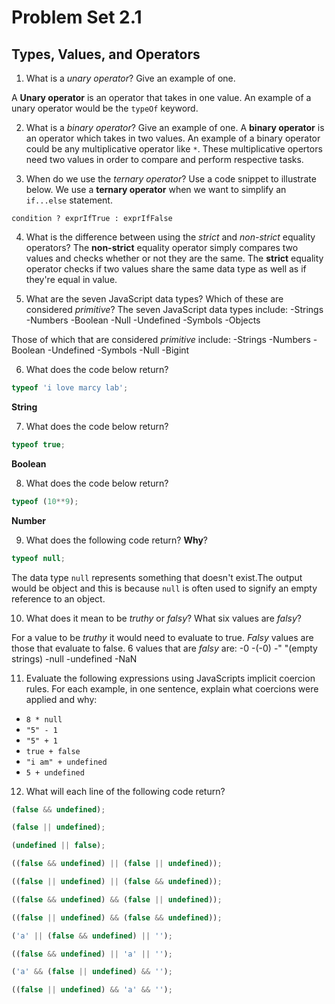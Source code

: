 # Problem Set 2.1
## Types, Values, and Operators

1. What is a _unary operator_? Give an example of one.

 A **Unary operator** is an operator that takes in one value.
 An example of a unary operator would be the `typeOf` keyword.
 
2. What is a _binary operator_? Give an example of one.
A **binary operator** is an operator which takes in two values. An example of a binary operator could be any multiplicative operator like `*`. These multiplicative opertors need two values in order to compare and perform respective tasks.

3. When do we use the _ternary operator_? Use a code snippet to illustrate below.
We use a **ternary operator** when we want to simplify an `if...else` statement.

`condition ? exprIfTrue : exprIfFalse`

4. What is the difference between using the _strict_ and _non-strict_ equality operators?
The **non-strict** equality operator simply compares two values and checks whether or not they are the same.
The **strict** equality operator checks if two values share the same data type as well as if they're equal in value. 

5. What are the seven JavaScript data types? Which of these are considered _primitive_?
The seven JavaScript data types include:
-Strings
-Numbers
-Boolean
-Null
-Undefined
-Symbols
-Objects

Those of which that are considered _primitive_ include:
-Strings
-Numbers
-Boolean
-Undefined
-Symbols
-Null
-Bigint

6. What does the code below return?
  ```javascript
  typeof 'i love marcy lab';
  ```
**String**

7. What does the code below return?
  ```javascript
  typeof true;
  ```
**Boolean**

8. What does the code below return?
  ```javascript
  typeof (10**9);
  ```
**Number**

9. What does the following code return? **Why**?
  ```javascript
  typeof null;
  ```
The data type `null` represents something that doesn't exist.The output would be object and this is because `null` is often used to signify an empty reference to an object.

10. What does it mean to be _truthy_ or _falsy_? What six values are _falsy_?

For a value to be _truthy_ it would need to evaluate to true.
_Falsy_ values are those that evaluate to false. 
6 values that are _falsy_ are:
-0
-(-0)
-" "(empty strings)
-null
-undefined
-NaN  

11. Evaluate the following expressions using JavaScripts implicit coercion rules. For each example, in one sentence, explain what coercions were applied and why:
  * `8 * null`
  * `"5" - 1`
  * `"5" + 1`
  * `true + false`
  * `"i am" + undefined`
  * `5 + undefined`


12. What will each line of the following code return?
   ```javascript
   (false && undefined);
   ```

   ```javascript
   (false || undefined);
   ```
   
   ```javascript
   (undefined || false);
   ```

   ```javascript
   ((false && undefined) || (false || undefined));
   ```

   ```javascript
   ((false || undefined) || (false && undefined));
   ```

   ```javascript
   ((false && undefined) && (false || undefined));
   ```

   ```javascript
   ((false || undefined) && (false && undefined));
   ```

   ```javascript
   ('a' || (false && undefined) || '');
   ```

   ```javascript
   ((false && undefined) || 'a' || '');
   ```

   ```javascript
   ('a' && (false || undefined) && '');
   ```

   ```javascript
   ((false || undefined) && 'a' && '');
   ```
